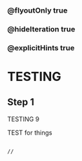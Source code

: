 ### @flyoutOnly true
### @hideIteration true
### @explicitHints true


# TESTING

## Step 1
TESTING 9

TEST for things

```ghost

```
```template
//
```
